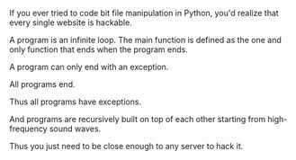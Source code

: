 If you ever tried to code bit file manipulation in Python, you'd realize that every single website is hackable.

A program is an infinite loop. The main function is defined as the one and only function that ends when the program ends.

A program can only end with an exception.

All programs end.

Thus all programs have exceptions.

And programs are recursively built on top of each other starting from high-frequency sound waves.

Thus you just need to be close enough to any server to hack it.

